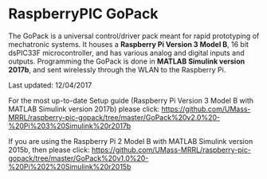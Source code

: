 # RaspberryPIC GoPack

The GoPack is a universal control/driver pack meant for rapid prototyping of mechatronic systems. 
It houses a **Raspberry Pi Version 3 Model B**, 16 bit dsPIC33F microcontroller, and has various analog and digital inputs and outputs. Programming the GoPack is done in **MATLAB Simulink version 2017b**, and sent wirelessly through the WLAN to the Raspberry Pi.

Last updated: 12/04/2017

For the most up-to-date Setup guide (Raspberry Pi Version 3 Model B with MATLAB Simulink version 2017b) please click: https://github.com/UMass-MRRL/raspberry-pic-gopack/tree/master/GoPack%20v2.0%20-%20Pi%203%20Simulink%20r2017b

If you are using the Raspberry Pi 2 Model B with MATLAB Simulink version 2015b, then please click: https://github.com/UMass-MRRL/raspberry-pic-gopack/tree/master/GoPack%20v1.0%20-%20Pi%202%20Simulink%20r2015b

